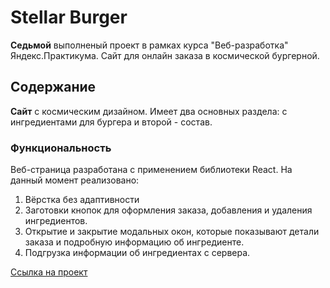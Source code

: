 # Stellar Burger
**Седьмой** выполненый проект в рамках курса "Веб-разработка" Яндекс.Практикума. Сайт для онлайн заказа в космической бургерной.
## Содержание
**Сайт** с космическим дизайном. Имеет два основных раздела: с ингредиентами для бургера и второй - состав.
### Функциональность
Веб-страница разработана с применением библиотеки React. На данный момент реализовано:
1. Вёрстка без адаптивности
2. Заготовки кнопок для оформления заказа, добавления и удаления ингредиентов.
3. Открытие и закрытие модальных окон, которые показывают детали заказа и подробную информацию об ингредиенте.
4. Подгрузка информации об ингредиентах с сервера.

[Ссылка на проект](https://) 